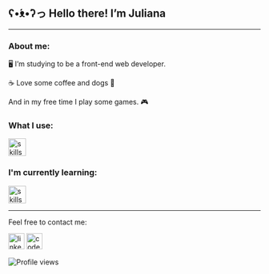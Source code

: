 ## ʕ•́ᴥ•̀ʔっ Hello there! I’m Juliana
***
### About me:

🖥️ I’m studying to be a front-end web developer.

☕ Love some coffee and dogs 🐶

And in my free time I play some games. 🎮

 ### What I use:  
 
 <img src='https://skills.thijs.gg/icons?i=react,ts,nextjs,tailwind,styledcomponents,js,git,html,css,figma' alt='skills' height='35'>
 
 ### I'm currently learning: 
 
 <img src='https://skills.thijs.gg/icons?i=graphql,mysql' alt='skills' height='35'>

<!-- -
![GitHub stats](https://github-readme-stats.vercel.app/api?username=jullbs&show_icons=true&theme=aura_dark)  
- -->

***
Feel free to contact me:

[<img height="32" width="32" src="https://cdn.simpleicons.org/linkedin/62e3bc" alt='linkedin'>](https://www.linkedin.com/in/julianadaroz/)
[<img height="32" width="32" src="https://cdn.simpleicons.org/codepen/62e3bc" alt='codepen'>](https://codepen.io/jullbs) 

![Profile views](https://gpvc.arturio.dev/Jullbs)  

<!---
Jullbs/Jullbs is a ✨ special ✨ repository because its `README.md` (this file) appears on your GitHub profile.
You can click the Preview link to take a look at your changes.
--->
